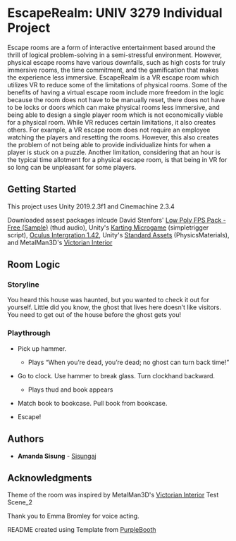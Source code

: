# EscapeRealm: UNIV 3279 Individual Project 

Escape rooms are a form of interactive entertainment based around the thrill of logical problem-solving in a semi-stressful environment. However, physical escape rooms have various downfalls, such as high costs for truly immersive rooms, the time commitment, and the gamification that makes the experience less immersive. EscapeRealm is a VR escape room which utilizes VR to reduce some of the limitations of physical rooms. Some of the benefits of having a virtual escape room include more freedom in the logic because the room does not have to be manually reset, there does not have to be locks or doors which can make physical rooms less immersive, and being able to design a single player room which is not economically viable for a physical room. While VR reduces certain limitations, it also creates others. For example, a VR escape room does not require an employee watching the players and resetting the rooms. However, this also creates the problem of not being able to provide individualize hints for when a player is stuck on a puzzle. Another limitation, considering that an hour is the typical time allotment for a physical escape room, is that being in VR for so long can be unpleasant for some players. 

## Getting Started 

This project uses Unity 2019.2.3f1 and Cinemachine 2.3.4

Downloaded assest packages inlcude David Stenfors' [Low Poly FPS Pack - Free (Sample)](https://assetstore.unity.com/detail/3d/props/weapons/low-poly-fps-pack-free-sample-144839) (thud audio), Unity's [Karting Microgame](https://assetstore.unity.com/detail/templates/karting-microgame-150956) (simpletrigger script), [Oculus Intergration 1.42](https://assetstore.unity.com/detail/tools/integration/oculus-integration-82022), Unity's [Standard Assets](https://assetstore.unity.com/detail/essentials/asset-packs/standard-assets-for-unity-2017-3-32351) (PhysicsMaterials), and MetalMan3D's [Victorian Interior](https://assetstore.unity.com/detail/3d/environments/historic/victorian-interior-148542)

## Room Logic 

### Storyline

You heard this house was haunted, but you wanted to check it out for yourself. Little did you know, the ghost that lives here doesn’t like visitors. You need to get out of the house before the ghost gets you!

### Playthrough 

* Pick up hammer. 

	 * Plays “When you’re dead, you’re dead; no ghost can turn back time!”

* Go to clock. Use hammer to break glass. Turn clockhand backward.

	 * Plays thud and book appears

* Match book to bookcase. Pull book from bookcase. 
	
* Escape!

## Authors 

* **Amanda Sisung** - [Sisungaj](https://github.com/sisungaj)

## Acknowledgments

Theme of the room was inspired by MetalMan3D's [Victorian Interior](https://assetstore.unity.com/detail/3d/environments/historic/victorian-interior-148542) Test Scene_2

Thank you to Emma Bromley for voice acting.

README created using Template from [PurpleBooth](https://github.com/PurpleBooth)

